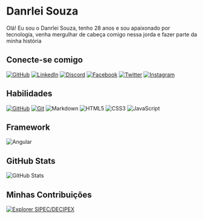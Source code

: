 # Danrlei Souza
Olá! Eu sou o Danrlei Souza, tenho 28 anos e sou apaixonado por tecnologia, venha mergulhar de cabeça comigo nessa jorda e fazer parte da minha história

## Conecte-se comigo
[![GitHub](https://img.shields.io/badge/GitHub-000?style=for-the-badge&logo=github&logoColor=fff)](https://github.com/danrleisnob)
[![LinkedIn](https://img.shields.io/badge/LinkedIn-000?style=for-the-badge&logo=linkedin&logoColor=0E76A8)](https://br.linkedin.com/in/danrlei-souza)
[![Discord](https://img.shields.io/badge/Discord-000?style=for-the-badge&logo=discord)](https://www.discord.com/in/Danrlei#4361/)
[![Facebook](https://img.shields.io/badge/Facebook-000?style=for-the-badge&logo=facebook)](https://www.facebook.com/danrlei.souza.58/)
[![Twitter](https://img.shields.io/badge/Twitter-000?style=for-the-badge&logo=twitter)](https://twitter.com/danrlei45)
[![Instagram](https://img.shields.io/badge/Instagram-000?style=for-the-badge&logo=instagram)](https://www.instagram.com/souzadanrlei/)

## Habilidades
[![GitHub](https://img.shields.io/badge/GitHub-000?style=for-the-badge&logo=github&logoColor=FFF)](https://docs.github.com/)
[![Git](https://img.shields.io/badge/Git-000?style=for-the-badge&logo=git&logoColor=red)](https://git-scm.com/doc)
![Markdown](https://img.shields.io/badge/Markdown-000?style=for-the-badge&logo=markdown)
![HTML5](https://img.shields.io/badge/HTML5-000?style=for-the-badge&logo=html5)
![CSS3](https://img.shields.io/badge/CSS3-000?style=for-the-badge&logo=css3&logoColor=264CE4)
![JavaScript](https://img.shields.io/badge/JavaScript-000?style=for-the-badge&logo=javascript)

## Framework
![Angular](https://img.shields.io/badge/Angular-000?style=for-the-badge&logo=angular&logoColor=C3002F)


## GitHub Stats
![GitHub Stats](https://github-readme-stats.vercel.app/api?username=danrleisnob&theme=transparent&bg_color=000&border_color=fff&show_icons=true&icon_color=fff&title_color=fff&text_color=fff&hide_title=true&hide=stars)

## Minhas Contribuições
[![Explorer SIPEC/DECIPEX](https://github-readme-stats.vercel.app/api/pin/?username=danrleisnob&repo=explorerspecdecipex&bg_color=ec63a1&border_color=fff&show_icons=true&icon_color=fff&title_color=fff&text_color=000)](https://github.com/danrleisnob/explorersipecdecipex.git)
